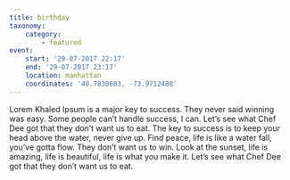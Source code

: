 ```yaml
---
title: birthday
taxonomy:
    category:
        - featured
event:
    start: '29-07-2017 22:17'
    end: '29-07-2017 23:17'
    location: manhattan
    coordinates: '40.7830603, -73.9712488'
---
```


Lorem Khaled Ipsum is a major key to success. They never said winning was easy. Some people can’t handle success, I can. Let’s see what Chef Dee got that they don’t want us to eat. The key to success is to keep your head above the water, never give up. Find peace, life is like a water fall, you’ve gotta flow. They don’t want us to win. Look at the sunset, life is amazing, life is beautiful, life is what you make it. Let’s see what Chef Dee got that they don’t want us to eat.